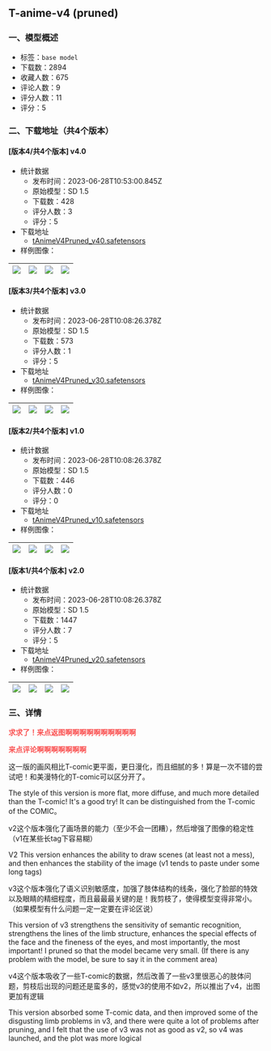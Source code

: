 ## T-anime-v4 (pruned)
### 一、模型概述

- 标签：`base model`
- 下载数：2894
- 收藏人数：675
- 评论人数：9
- 评分人数：11
- 评分：5

### 二、下载地址（共4个版本）

#### [版本4/共4个版本] v4.0

- 统计数据
  - 发布时间：2023-06-28T10:53:00.845Z
  - 原始模型：SD 1.5
  - 下载数：428
  - 评分人数：3
  - 评分：5
- 下载地址
  - [tAnimeV4Pruned_v40.safetensors](https://civitai.com/api/download/models/105780)
- 样例图像：

| <img src="https://image.civitai.com/xG1nkqKTMzGDvpLrqFT7WA/127ac34b-83fa-47e9-93ab-824f4ef150c5/width=450/1342443.jpeg" /> | <img src="https://image.civitai.com/xG1nkqKTMzGDvpLrqFT7WA/6a940b1e-ca0c-4ab8-aa09-e1c58375e22f/width=450/1319985.jpeg" /> | <img src="https://image.civitai.com/xG1nkqKTMzGDvpLrqFT7WA/4f517c7a-5b8f-4add-9baf-9d6577e8f2a0/width=450/1319865.jpeg" /> | <img src="https://image.civitai.com/xG1nkqKTMzGDvpLrqFT7WA/067ab554-fc77-4da8-889e-75fce19f9103/width=450/1319866.jpeg" /> |
| ---- | ---- | ---- | ---- |

#### [版本3/共4个版本] v3.0

- 统计数据
  - 发布时间：2023-06-28T10:08:26.378Z
  - 原始模型：SD 1.5
  - 下载数：573
  - 评分人数：1
  - 评分：5
- 下载地址
  - [tAnimeV4Pruned_v30.safetensors](https://civitai.com/api/download/models/97399)
- 样例图像：

| <img src="https://image.civitai.com/xG1nkqKTMzGDvpLrqFT7WA/56c33dd4-e96e-4ce4-8b10-9ae43787e7e8/width=450/1174361.jpeg" /> | <img src="https://image.civitai.com/xG1nkqKTMzGDvpLrqFT7WA/25f9fe2b-08c4-4aa9-9362-a61cfd9e5cfc/width=450/1174363.jpeg" /> | <img src="https://image.civitai.com/xG1nkqKTMzGDvpLrqFT7WA/ecc9f61b-deae-4a8a-8e39-0ac67d4ab067/width=450/1174359.jpeg" /> | <img src="https://image.civitai.com/xG1nkqKTMzGDvpLrqFT7WA/3abc6d3d-d2f4-458e-ad79-9408b2c3dd4d/width=450/1174360.jpeg" /> |
| ---- | ---- | ---- | ---- |

#### [版本2/共4个版本] v1.0

- 统计数据
  - 发布时间：2023-06-28T10:08:26.378Z
  - 原始模型：SD 1.5
  - 下载数：446
  - 评分人数：0
  - 评分：0
- 下载地址
  - [tAnimeV4Pruned_v10.safetensors](https://civitai.com/api/download/models/74208)
- 样例图像：

| <img src="https://image.civitai.com/xG1nkqKTMzGDvpLrqFT7WA/26f47191-4d42-4dbf-8e88-5d19293f4462/width=450/829818.jpeg" /> | <img src="https://image.civitai.com/xG1nkqKTMzGDvpLrqFT7WA/1ba0cf24-3665-47e6-b132-2f269de29908/width=450/829822.jpeg" /> | <img src="https://image.civitai.com/xG1nkqKTMzGDvpLrqFT7WA/d3508bd1-775d-4d96-8745-7131bfa3df34/width=450/829825.jpeg" /> | <img src="https://image.civitai.com/xG1nkqKTMzGDvpLrqFT7WA/b148898b-6a12-469b-aa58-9630889136fe/width=450/829831.jpeg" /> |
| ---- | ---- | ---- | ---- |

#### [版本1/共4个版本] v2.0

- 统计数据
  - 发布时间：2023-06-28T10:08:26.378Z
  - 原始模型：SD 1.5
  - 下载数：1447
  - 评分人数：7
  - 评分：5
- 下载地址
  - [tAnimeV4Pruned_v20.safetensors](https://civitai.com/api/download/models/75880)
- 样例图像：

| <img src="https://image.civitai.com/xG1nkqKTMzGDvpLrqFT7WA/35921271-0efa-4a57-ab62-96801bd6792e/width=450/850840.jpeg" /> | <img src="https://image.civitai.com/xG1nkqKTMzGDvpLrqFT7WA/b5043451-f9c6-4394-b75a-1b842318dc39/width=450/850842.jpeg" /> | <img src="https://image.civitai.com/xG1nkqKTMzGDvpLrqFT7WA/5a44ae58-298e-4659-9117-ded3b3ad7019/width=450/850843.jpeg" /> | <img src="https://image.civitai.com/xG1nkqKTMzGDvpLrqFT7WA/4e77e661-66f7-4456-8159-004347234b7e/width=450/850846.jpeg" /> |
| ---- | ---- | ---- | ---- |


### 三、详情
<p><strong><span style="color:#fa5252">求求了！来点返图啊啊啊啊啊啊啊啊啊啊</span></strong></p><p><strong><span style="color:#fa5252">来点评论啊啊啊啊啊啊啊</span></strong></p><p></p><p></p><p></p><p></p><p></p><p></p><p>这一版的画风相比T-comic更平面，更日漫化，而且细腻的多！算是一次不错的尝试吧！和美漫特化的T-comic可以区分开了。</p><p>The style of this version is more flat, more diffuse, and much more detailed than the T-comic! It's a good try! It can be distinguished from the T-comic of the COMIC。</p><p>v2这个版本强化了画场景的能力（至少不会一团糟），然后增强了图像的稳定性（v1在某些长tag下容易糊）</p><p>V2 This version enhances the ability to draw scenes (at least not a mess), and then enhances the stability of the image (v1 tends to paste under some long tags)</p><p></p><p>v3这个版本强化了语义识别敏感度，加强了肢体结构的线条，强化了脸部的特效以及眼睛的精细程度，而且最最最关键的是！我剪枝了，使得模型变得非常小。（如果模型有什么问题一定一定要在评论区说）</p><p>This version of v3 strengthens the sensitivity of semantic recognition, strengthens the lines of the limb structure, enhances the special effects of the face and the fineness of the eyes, and most importantly, the most important! I pruned so that the model became very small. (If there is any problem with the model, be sure to say it in the comment area)</p><p></p><p>v4这个版本吸收了一些T-comic的数据，然后改善了一些v3里很恶心的肢体问题，剪枝后出现的问题还是蛮多的，感觉v3的使用不如v2，所以推出了v4，出图更加有逻辑</p><p>This version absorbed some T-comic data, and then improved some of the disgusting limb problems in v3, and there were quite a lot of problems after pruning, and I felt that the use of v3 was not as good as v2, so v4 was launched, and the plot was more logical</p>